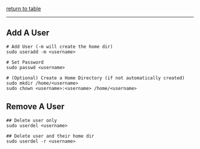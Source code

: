 [return to table](../README.md)

---


## Add A User

```
# Add User (-m will create the home dir)
sudo useradd -m <username>

# Set Password
sudo passwd <username>

# (Optional) Create a Home Directory (if not automatically created)
sudo mkdir /home/<username>
sudo chown <username>:<username> /home/<username>
```


## Remove A User

```
## Delete user only
sudo userdel <username>

## Delete user and their home dir
sudo userdel -r <username>
```

